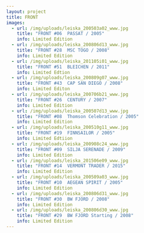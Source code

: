 ```yaml
---
layout: project
title: FRONT
images:
  - url: /img/uploads/leiska_200503a02_www.jpg
    title: "FRONT #06  PASSAT / 2005"
    info: Limited Edition
  - url: /img/uploads/leiska_200806d13_www.jpg
    title: "FRONT #28  MSC TOGO / 2008"
    info: Limited Edition
  - url: /img/uploads/leiska_201105i01_www.jpg
    title: "FRONT #51  BLEICHEN / 2011"
    info: Limited Edtion
  - url: /img/uploads/leiska_200809g07_www.jpg
    title: "FRONT #43  CAP SAN DIEGO / 2008"
    info: Limited Editon
  - url: /img/uploads/leiska_200706b21_www.jpg
    title: "FRONT #26  CENTURY / 2007"
    info: Limited Edition
  - url: /img/uploads/leiska_200507d13_www.jpg
    title: "FRONT #08  Thomson Celebration / 2005"
    info: Limited Edition
  - url: /img/uploads/leiska_200510g11_www.jpg
    title: "FRONT #19  FINNSAILOR / 2005"
    info: Limited Edtiion
  - url: /img/uploads/leiska_200908c24_www.jpg
    title: "FRONT #09  SILJA SERENADE / 2009"
    info: Limited Edition
  - url: /img/uploads/leiska_201506e09_www.jpg
    title: "FRONT #14  VERMONT TRADER / 2015"
    info: Limited Edition
  - url: /img/uploads/leiska_200509a03_www.jpg
    title: "FRONT #10  AEGEAN SPIRIT / 2005"
    info: Limited Edition
  - url: /img/uploads/leiska_200806d31_www.jpg
    title: "FRONT #30  BW FJORD / 2008"
    info: Limited Edition
  - url: /img/uploads/leiska_200806d30_www.jpg
    title: "FRONT #29  BW FJORD Starting / 2008"
    info: Limited Edition
---
```

